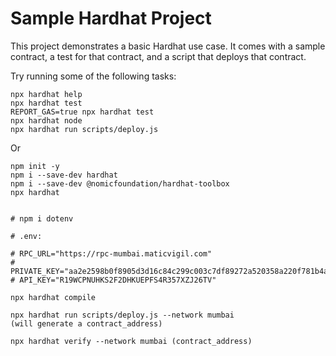 # Sample Hardhat Project

This project demonstrates a basic Hardhat use case. It comes with a sample contract, a test for that contract, and a script that deploys that contract.

Try running some of the following tasks:

```shell
npx hardhat help
npx hardhat test
REPORT_GAS=true npx hardhat test
npx hardhat node
npx hardhat run scripts/deploy.js
```

Or

```shell
npm init -y
npm i --save-dev hardhat
npm i --save-dev @nomicfoundation/hardhat-toolbox
npx hardhat


# npm i dotenv

# .env:

# RPC_URL="https://rpc-mumbai.maticvigil.com"
# PRIVATE_KEY="aa2e2598b0f8905d3d16c84c299c003c7df89272a520358a220f781b4aae35bf"
# API_KEY="R19WCPNUHKS2F2DHKUEPFS4R357XZJ26TV"

npx hardhat compile

npx hardhat run scripts/deploy.js --network mumbai
(will generate a contract_address)

npx hardhat verify --network mumbai (contract_address)
```
